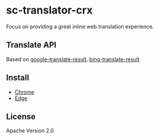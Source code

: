# sc-translator-crx
Focus on providing a great inline web translation experience.
## Translate API
Based on [google-translate-result](https://github.com/chunibyocola/google-translate-result), [bing-translate-result](https://github.com/chunibyocola/bing-translate-result)
## Install
* [Chrome](https://chrome.google.com/webstore/detail/sctranslator/icfnljfpacimpcbpammmbclmhenimhfc)
* [Edge](https://microsoftedge.microsoft.com/addons/detail/ebkimaahhkeiplegpghijhgmlcdkeppf)
## License
Apache Version 2.0